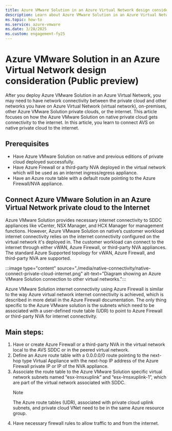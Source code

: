 ```yaml
---
title: Azure VMware Solution in an Azure Virtual Network design consideration (Public preview)
description: Learn about Azure VMware Solution in an Azure Virtual Network design consideration.
ms.topic: how-to
ms.service: azure-vmware
ms.date: 3/28/2025
ms.custom: engagement-fy25
---
```


# Azure VMware Solution in an Azure Virtual Network design consideration (Public preview)

After you deploy Azure VMware Solution in an Azure Virtual Network, you may need to have network connectivity between the private cloud and other networks you have on Azure Virtual Network (virtual network), on-premises, other Azure VMware Solution private clouds, or the internet. This article focuses on how the Azure VMware Solution on native private cloud gets connectivity to the internet. In this article, you learn to connect AVS on native private cloud to the internet.

## Prerequisites
- Have Azure VMware Solution on native and previous editions of private cloud deployed successfully.
- Have Azure Firewall or a third-party NVA deployed in the virtual network which will be used as an internet ingress/egress appliance.
- Have an Azure route table with a default route pointing to the Azure Firewall/NVA appliance.

## Connect Azure VMware Solution in an Azure Virtual Network private cloud to the Internet

Azure VMware Solution provides necessary internet connectivity to SDDC appliances like vCenter, NSX Manager, and HCX Manager for management functions. However, Azure VMware Solution on native’s customer workload internet connectivity relies on the internet connectivity configured on the virtual network it's deployed in. The customer workload can connect to the internet through either vWAN, Azure Firewall, or third-party NVA appliances. The standard Azure Supported topology for vWAN, Azure Firewall, and third-party NVA are supported.

:::image type="content" source="./media/native-connectivity/native-connect-private-cloud-internet.png" alt-text="Diagram showing an Azure VMware Solution connection to other virtual networks."::: 

Azure VMware Solution internet connectivity using Azure Firewall is similar to the way Azure virtual network internet connectivity is achieved, which is described in more detail in the Azure Firewall documentation. The only thing specific to the Azure VMware solution is the subnets which need to be associated with a user-defined route table (UDR) to point to Azure Firewall or third-party NVA for internet connectivity.

## Main steps:

1. Have or create Azure Firewall or a third-party NVA in the virtual network local to the AVS SDDC or in the peered virtual network.
2. Define an Azure route table with a 0.0.0.0/0 route pointing to the next-hop type Virtual Appliance with the next-hop IP address of the Azure Firewall private IP or IP of the NVA appliance.
3. Associate the route table to the Azure VMware Solution specific virtual network subnets named “esx-lrnsxuplink” and “esx-lrnsxuplink-1”, which are part of the virtual network associated with SDDC.
    >[!Note] 
    >The Azure route tables (UDR), associated with private cloud uplink subnets, and private cloud VNet need to be in the same Azure resource group.
4. Have necessary firewall rules to allow traffic to and from the internet.